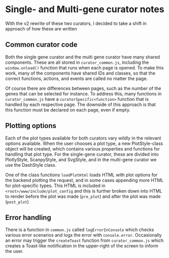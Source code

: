 # Single- and Multi-gene curator notes

With the v2 rewrite of these two curators, I decided to take a shift in approach of how these are written

## Common curator code

Both the single gene curator and the multi gene curator have many shared components. These are all stored in `curator_common.js`, including the `window.onload()` function that runs when each page is opened. To make this work, many of the components have shared IDs and classes, so that the correct functions, actions, and events are called no matter the page.

Of course there are differences between pages, such as the number of the genes that can be selected for instance. To address this, many functions in `curator_common.js` have a `curatorSpecific<function>` function that is handled by each respective page. The downside of this approach is that this function must be declared on each page, even if empty.

## Plotting options

Each of the plot types available for both curators vary wildly in the relevant options available. When the user chooses a plot type, a new PlotStyle-class object will be created, which contains various properties and functions for handling that plot type.  For the single-gene curator, these are divided into PlotlyStyle, ScanpyStyle, and SvgStyle, and in the multi-gene curator we use the DashStyle class.

One of the class functions `loadPlotHtml` loads HTML with plot options for the backend plotting the request, and in some cases appending more HTML for plot-specific types. This HTML is included in `<root>/www/include/plot_config` and this is further broken down into HTML to render before the plot was made (`pre_plot`) and after the plot was made (`post_plot`)

## Error handling

There is a function in `common.js` called `logErrorInConsole` which checks various error scenarios and logs the error with `console.error`. Occasionally an error may trigger the `createToast` function from `curator_common.js` which creates a Toast-like notiification in the upper-right of the screen to inform the user.

